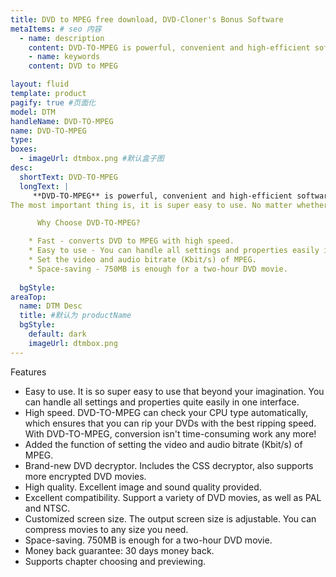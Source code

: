 ```yaml
---
title: DVD to MPEG free download, DVD-Cloner's Bonus Software
metaItems: # seo 内容
  - name: description
    content: DVD-TO-MPEG is powerful, convenient and high-efficient software to convert DVD to MPEG-1 or MPEG-2.
    - name: keywords
    content: DVD to MPEG     

layout: fluid
template: product
pagify: true #页面化
model: DTM
handleName: DVD-TO-MPEG
name: DVD-TO-MPEG
type: 
boxes:
  - imageUrl: dtmbox.png #默认盒子图
desc:
  shortText: DVD-TO-MPEG
  longText: |
     **DVD-TO-MPEG** is powerful, convenient and high-efficient software to convert DVD to MPEG-1 or MPEG-2. It is easy to use, fast in speed and excellent in quality. 
The most important thing is, it is super easy to use. No matter whether you are a beginner or a veteran, you will feel it's developed JUST for you! In one word, choosing DVD-TO-MPEG means opening the door of enjoying your multimedia life!

      Why Choose DVD-TO-MPEG?

    * Fast - converts DVD to MPEG with high speed.
    * Easy to use - You can handle all settings and properties easily in one interface.
    * Set the video and audio bitrate (Kbit/s) of MPEG.
    * Space-saving - 750MB is enough for a two-hour DVD movie.
    
  bgStyle: 
areaTop:
  name: DTM Desc
  title: #默认为 productName
  bgStyle: 
    default: dark
    imageUrl: dtmbox.png      
---
```


Features

* Easy to use. It is so super easy to use that beyond your imagination. You can handle all settings and properties quite easily in one interface.
* High speed. DVD-TO-MPEG can check your CPU type automatically, which ensures that you can rip your DVDs with the best ripping speed. With DVD-TO-MPEG, conversion isn't time-consuming work any more!
* Added the function of setting the video and audio bitrate (Kbit/s) of MPEG.
* Brand-new DVD decryptor. Includes the CSS decryptor, also supports more encrypted DVD movies.
* High quality. Excellent image and sound quality provided.
* Excellent compatibility. Support a variety of DVD movies, as well as PAL and NTSC.
* Customized screen size. The output screen size is adjustable. You can compress movies to any size you need.
* Space-saving. 750MB is enough for a two-hour DVD movie.
* Money back guarantee: 30 days money back.
* Supports chapter choosing and previewing.
